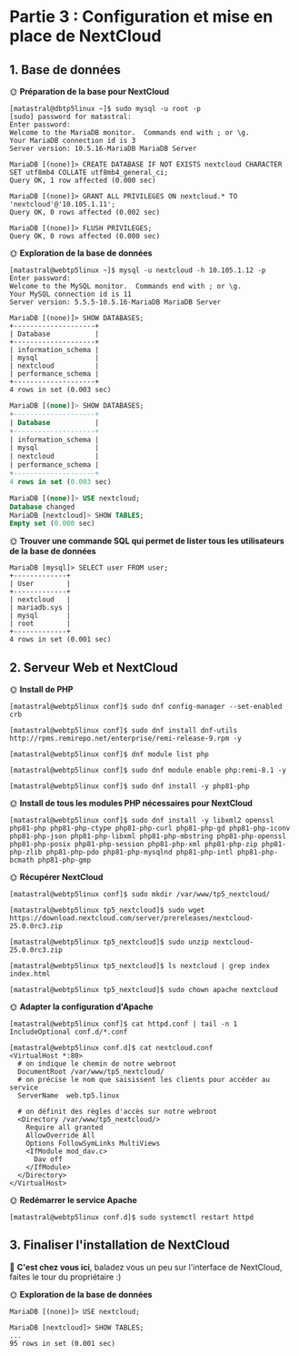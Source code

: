 # Partie 3 : Configuration et mise en place de NextCloud

## 1. Base de données 

🌞 **Préparation de la base pour NextCloud**

```
[matastral@dbtp5linux ~]$ sudo mysql -u root -p
[sudo] password for matastral:
Enter password:
Welcome to the MariaDB monitor.  Commands end with ; or \g.
Your MariaDB connection id is 3
Server version: 10.5.16-MariaDB MariaDB Server
```
```
MariaDB [(none)]> CREATE DATABASE IF NOT EXISTS nextcloud CHARACTER SET utf8mb4 COLLATE utf8mb4_general_ci;
Query OK, 1 row affected (0.000 sec)

MariaDB [(none)]> GRANT ALL PRIVILEGES ON nextcloud.* TO 'nextcloud'@'10.105.1.11';
Query OK, 0 rows affected (0.002 sec)

MariaDB [(none)]> FLUSH PRIVILEGES;
Query OK, 0 rows affected (0.000 sec)
```

🌞 **Exploration de la base de données**

```
[matastral@webtp5linux ~]$ mysql -u nextcloud -h 10.105.1.12 -p
Enter password:
Welcome to the MySQL monitor.  Commands end with ; or \g.
Your MySQL connection id is 11
Server version: 5.5.5-10.5.16-MariaDB MariaDB Server
```
```
MariaDB [(none)]> SHOW DATABASES;
+--------------------+
| Database           |
+--------------------+
| information_schema |
| mysql              |
| nextcloud          |
| performance_schema |
+--------------------+
4 rows in set (0.003 sec)
```
```sql
MariaDB [(none)]> SHOW DATABASES;
+--------------------+
| Database           |
+--------------------+
| information_schema |
| mysql              |
| nextcloud          |
| performance_schema |
+--------------------+
4 rows in set (0.003 sec)

MariaDB [(none)]> USE nextcloud;
Database changed
MariaDB [nextcloud]> SHOW TABLES;
Empty set (0.000 sec)
```

🌞 **Trouver une commande SQL qui permet de lister tous les utilisateurs de la base de données**

```
MariaDB [mysql]> SELECT user FROM user;
+-------------+
| User        |
+-------------+
| nextcloud   |
| mariadb.sys |
| mysql       |
| root        |
+-------------+
4 rows in set (0.001 sec)
```

## 2. Serveur Web et NextCloud

🌞 **Install de PHP**

```
[matastral@webtp5linux conf]$ sudo dnf config-manager --set-enabled crb
```
```
[matastral@webtp5linux conf]$ sudo dnf install dnf-utils http://rpms.remirepo.net/enterprise/remi-release-9.rpm -y
```
```
[matastral@webtp5linux conf]$ dnf module list php
```
```
[matastral@webtp5linux conf]$ sudo dnf module enable php:remi-8.1 -y
```
```
[matastral@webtp5linux conf]$ sudo dnf install -y php81-php
```

🌞 **Install de tous les modules PHP nécessaires pour NextCloud**

```
[matastral@webtp5linux conf]$ sudo dnf install -y libxml2 openssl php81-php php81-php-ctype php81-php-curl php81-php-gd php81-php-iconv php81-php-json php81-php-libxml php81-php-mbstring php81-php-openssl php81-php-posix php81-php-session php81-php-xml php81-php-zip php81-php-zlib php81-php-pdo php81-php-mysqlnd php81-php-intl php81-php-bcmath php81-php-gmp
```

🌞 **Récupérer NextCloud**

```
[matastral@webtp5linux conf]$ sudo mkdir /var/www/tp5_nextcloud/
```
```
[matastral@webtp5linux tp5_nextcloud]$ sudo wget https://download.nextcloud.com/server/prereleases/nextcloud-25.0.0rc3.zip
```
```
[matastral@webtp5linux tp5_nextcloud]$ sudo unzip nextcloud-25.0.0rc3.zip
```
```
[matastral@webtp5linux tp5_nextcloud]$ ls nextcloud | grep index
index.html
```
```
[matastral@webtp5linux tp5_nextcloud]$ sudo chown apache nextcloud
```

🌞 **Adapter la configuration d'Apache**

```
[matastral@webtp5linux conf]$ cat httpd.conf | tail -n 1
IncludeOptional conf.d/*.conf
```
```
[matastral@webtp5linux conf.d]$ cat nextcloud.conf
<VirtualHost *:80>
  # on indique le chemin de notre webroot
  DocumentRoot /var/www/tp5_nextcloud/
  # on précise le nom que saisissent les clients pour accéder au service
  ServerName  web.tp5.linux

  # on définit des règles d'accès sur notre webroot
  <Directory /var/www/tp5_nextcloud/>
    Require all granted
    AllowOverride All
    Options FollowSymLinks MultiViews
    <IfModule mod_dav.c>
      Dav off
    </IfModule>
  </Directory>
</VirtualHost>
```

🌞 **Redémarrer le service Apache** 

```
[matastral@webtp5linux conf.d]$ sudo systemctl restart httpd
```

## 3. Finaliser l'installation de NextCloud

🌴 **C'est chez vous ici**, baladez vous un peu sur l'interface de NextCloud, faites le tour du propriétaire :)

🌞 **Exploration de la base de données**

```
MariaDB [(none)]> USE nextcloud;
```
```
MariaDB [nextcloud]> SHOW TABLES;
...
95 rows in set (0.001 sec)
```
